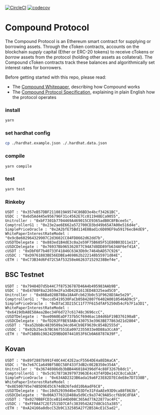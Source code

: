 [![CircleCI](https://circleci.com/gh/compound-finance/compound-protocol.svg?style=svg&circle-token=5ed19932325c559a06f71f87d69012aedd2cf3fb)](https://circleci.com/gh/compound-finance/compound-protocol) [![codecov](https://codecov.io/gh/compound-finance/compound-protocol/branch/master/graph/badge.svg?token=q4UvsvVzOX)](https://codecov.io/gh/compound-finance/compound-protocol)

Compound Protocol
=================

The Compound Protocol is an Ethereum smart contract for supplying or borrowing assets. Through the cToken contracts, accounts on the blockchain *supply* capital (Ether or ERC-20 tokens) to receive cTokens or *borrow* assets from the protocol (holding other assets as collateral). The Compound cToken contracts track these balances and algorithmically set interest rates for borrowers.

Before getting started with this repo, please read:

* The [Compound Whitepaper](https://compound.finance/documents/Compound.Whitepaper.pdf), describing how Compound works
* The [Compound Protocol Specification](https://github.com/compound-finance/compound-protocol/tree/master/docs/CompoundProtocol.pdf), explaining in plain English how the protocol operates

### install 

```sh
yarn 
```

### set hardhat config

```sh
cp ./hardhat.example.json ./.hardhat.data.json
```

### compile

```sh
yarn compile
```

### test
```sh
yarn test
```


### Rinkeby
```
USDT : "0x357eB57DBF2110819A9574C86BD3e4bcf34261BC",
USDC : "0x6d5Ad445e956796F31c4562E7Cc011948ECa9055",
Unitroller : "0xbF7301b7704469A469015CE9365adB0C8FBcee5c",
ComptrollerG1 : "0x23e2ae6E662a572700CD3bd49b65A7A00e516d4e",
SimplePriceOracle : "0x2A2bfE75Bd114E8Bad1c6D89EF9a59176ecB4dE9",
WhitePaperInterestRateModel : "0x9cBe602964329907C2d3602CC84FD8662d62dd7b",
cUSDTDelegate : "0x883ed1B4dE3c0a2e59F75B685F51E80B03D11e13",
cUSDCDelegate : "0x76937Bb965362077C94A7d8DD89fb634AF6ef41A",
cUSDT : "0xDbF6F7b40733F41846C63A3Db9c7464bAD57C926",
cUSDC : "0xD9761883BE56EDBEa469862b222148b55971d84E",
cETH : "0xC73B34d6Fd72C5Af53258eA626371529238Bef4e",
```

## BSC Testnet
```
USDT : "0x79484D7d5b44C7f87536787D46A4b495983AAb9B",
USDC : "0xE4780F8a22659e2Fa3dD4281613ED48325ead5C0",
Unitroller : "0x86Ba028B78Ba18A4Fcb623b0c51F9628D3Ae5e29",
ComptrollerG1 : "0xccd5419530FaCb05842807f6402A0010546AD9c5",
SimplePriceOracle : "0xD7aC3D215C11f77F615dfAF5250d54cFb7F1a3D1",
WhitePaperInterestRateModel : "0x6419dbA8E58Aea2Bec34F6d727c61748c3696ccC",
cUSDTDelegate : "0xe09A0EaDF737b5Cf6946ac184d6bF19B376190aB",
cUSDCDelegate : "0xfD202FFBE93ABc430753e3963BE77863d21d2804",
cUSDT : "0xa52bbBc4839509a34cd64Cb9EF9639c854B2555d",
cUSDC : "0x02b25ecb7BC667551Ea0972355033e0D88a3CcA9",
cETH : "0xFCbB8b198242D9BbD07441053F6Cb0A68787A39F",
```

## Kovan
```
USDT : "0x89f2887b991F40C44C42E2acF5564DE4a8EDAaCA",
USDC : "0x7e67C1a649Bf5BEC58F433f3dB2c0E2B350e354A",
Unitroller : "0x36746986db3bBB4460184396df4c88F3267b8dc1",
ComptrollerG1 : "0x5c917873A397973963E4c43f4FDDe142C8cCab2A",
SimplePriceOracle : "0x634AD2323B6ada19a6F23E82D7ECdeE8e7D7338B",
WhitePaperInterestRateModel : "0x8E500795e74B5D9Ed5C674dB26fedd10bAadF6C8",
cUSDTDelegate : "0xc10d52939d4be7D3Dfe31FdaAEe93D9ca88f863b",
cUSDCDelegate : "0x00A377631D488a5d9Cc9a374C9A85ccf6b9CdF8A",
cUSDT : "0x0270B8FCD3ceB1E44Dd08C365Ad77A22877ac4FC",
cUSDC : "0xFF0A47C2Ef2515D7CAfc3839542A27d8Cb15a385",
cETH : "0xA24166a8dbcC52b9C132585A27f2B53AcE1C5ad2",
```